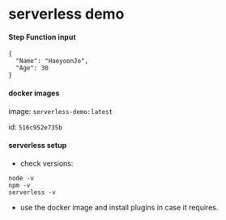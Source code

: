 # serverless demo

#### Step Function input

```
{
  "Name": "HaeyoonJo",
  "Age": 30
}
```

#### docker images

image: `serverless-demo:latest`

id: `516c952e735b`

#### serverless setup

- check versions:
```
node -v
npm -v
serverless -v

```
- use the docker image and install plugins in case it requires.

